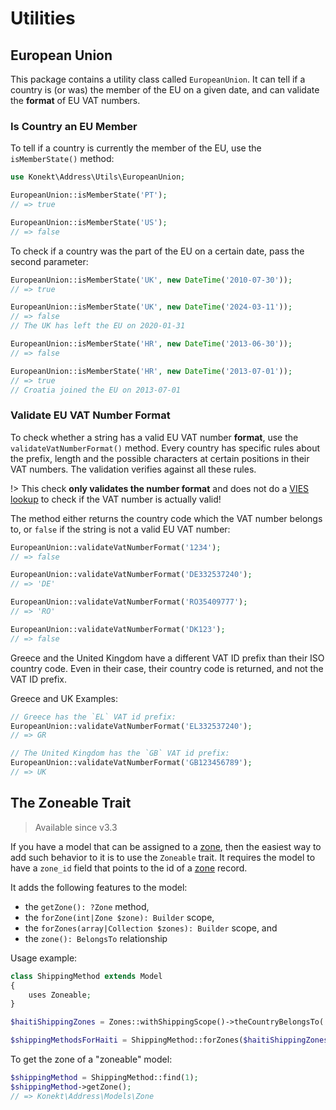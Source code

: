 # Utilities

## European Union

This package contains a utility class called `EuropeanUnion`. It can tell if a country is (or was) the member of the EU
on a given date, and can validate the **format** of EU VAT numbers.

### Is Country an EU Member

To tell if a country is currently the member of the EU, use the `isMemberState()` method:

```php
use Konekt\Address\Utils\EuropeanUnion;

EuropeanUnion::isMemberState('PT');
// => true

EuropeanUnion::isMemberState('US');
// => false
```

To check if a country was the part of the EU on a certain date, pass the second parameter:

```php
EuropeanUnion::isMemberState('UK', new DateTime('2010-07-30'));
// => true

EuropeanUnion::isMemberState('UK', new DateTime('2024-03-11'));
// => false
// The UK has left the EU on 2020-01-31

EuropeanUnion::isMemberState('HR', new DateTime('2013-06-30'));
// => false

EuropeanUnion::isMemberState('HR', new DateTime('2013-07-01'));
// => true
// Croatia joined the EU on 2013-07-01
```

### Validate EU VAT Number Format

To check whether a string has a valid EU VAT number **format**, use the `validateVatNumberFormat()` method.
Every country has specific rules about the prefix, length and the possible characters at certain positions in their
VAT numbers. The validation verifies against all these rules.

!> This check **only validates the number format** and does not do a [VIES lookup](https://ec.europa.eu/taxation_customs/vies/) to check if the VAT number is actually valid!  

The method either returns the country code which the VAT number belongs to, or `false` if the string is not a valid EU VAT number:

```php
EuropeanUnion::validateVatNumberFormat('1234');
// => false

EuropeanUnion::validateVatNumberFormat('DE332537240');
// => 'DE'

EuropeanUnion::validateVatNumberFormat('RO35409777');
// => 'RO'

EuropeanUnion::validateVatNumberFormat('DK123');
// => false
```

Greece and the United Kingdom have a different VAT ID prefix than their ISO country code.
Even in their case, their country code is returned, and not the VAT ID prefix.

Greece and UK Examples:

```php
// Greece has the `EL` VAT id prefix:
EuropeanUnion::validateVatNumberFormat('EL332537240');
// => GR

// The United Kingdom has the `GB` VAT id prefix:
EuropeanUnion::validateVatNumberFormat('GB123456789');
// => UK
```

## The Zoneable Trait

> Available since v3.3

If you have a model that can be assigned to a [zone](zones.md), then the easiest way to add
such behavior to it is to use the `Zoneable` trait. It requires the model to have a `zone_id` field
that points to the id of a [zone](zones.md) record.

It adds the following features to the model:

- the `getZone(): ?Zone` method,
- the `forZone(int|Zone $zone): Builder` scope,
- the `forZones(array|Collection $zones): Builder` scope, and
- the `zone(): BelongsTo` relationship

Usage example:

```php
class ShippingMethod extends Model
{
    uses Zoneable;
}

$haitiShippingZones = Zones::withShippingScope()->theCountryBelongsTo('HT');

$shippingMethodsForHaiti = ShippingMethod::forZones($haitiShippingZones)->get();
```

To get the zone of a "zoneable" model:

```php
$shippingMethod = ShippingMethod::find(1);
$shippingMethod->getZone();
// => Konekt\Address\Models\Zone
```
